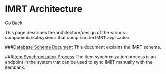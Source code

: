 # IMRT Architecture

[Go Back](../README.md)

This page describes the architecture/design of the various components/subsystems that comprise the IMRT application:

###[Database Schema Document](imrt_schema_document.md)
This document explains the IMRT schema.

###[Item Synchronization Process](item-sync.md)
The item synchronization process is an endpoint in the system that can be used to sync IMRT manually with the itembank.